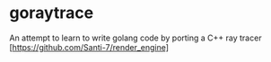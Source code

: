 # goraytrace
An attempt to learn to write golang code by porting a C++ ray tracer [https://github.com/Santi-7/render_engine]
